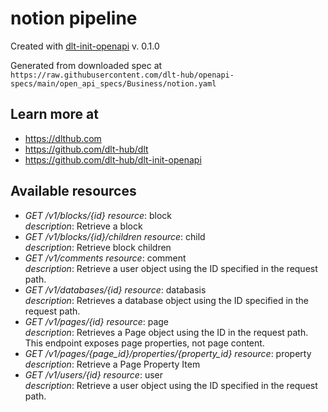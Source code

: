 # notion pipeline

Created with [dlt-init-openapi](https://github.com/dlt-hub/dlt-init-openapi) v. 0.1.0

Generated from downloaded spec at `https://raw.githubusercontent.com/dlt-hub/openapi-specs/main/open_api_specs/Business/notion.yaml`
## Learn more at

* https://dlthub.com
* https://github.com/dlt-hub/dlt
* https://github.com/dlt-hub/dlt-init-openapi


## Available resources
* _GET /v1/blocks/{id}_ 
  *resource*: block  
  *description*: Retrieve a block
* _GET /v1/blocks/{id}/children_ 
  *resource*: child  
  *description*: Retrieve block children
* _GET /v1/comments_ 
  *resource*: comment  
  *description*: Retrieve a user object using the ID specified in the request path.
* _GET /v1/databases/{id}_ 
  *resource*: databasis  
  *description*: Retrieves a database object using the ID specified in the request path. 
* _GET /v1/pages/{id}_ 
  *resource*: page  
  *description*: Retrieves a Page object using the ID in the request path. This endpoint exposes page properties, not page content. 
* _GET /v1/pages/{page_id}/properties/{property_id}_ 
  *resource*: property  
  *description*: Retrieve a Page Property Item
* _GET /v1/users/{id}_ 
  *resource*: user  
  *description*: Retrieve a user object using the ID specified in the request path.
